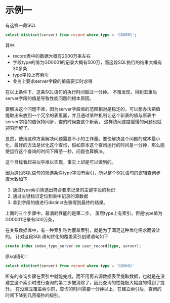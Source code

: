 # 示例一
有这样一段SQL

```sql
select distinct(server) from record where type = 'GD0001';
```

其中:  
- record表中的数据大概有2000万条左右 
- 字段type的值为GD0001的记录大概有500万，而这段SQL执行的结果大概有30多条
- type字段上有索引
- 业务上要求server字段的值需要实时求得

在以上条件下，这条SQL语句的执行时间超过一分钟。
不难发现，得到去重后server字段的值是导致性能问题的根本原因。

要解决这个问题不难，因为server字段值的范围相对是稳定的，可以想办法把值提取出来放到一个冗余的表里面，并且通过某种机制让这个新表的值与原表中server字段的值保持同步，查的时候查这个新表， 这样访问速度缓慢的问题也就迎刃而解了。

显然，使用这种方案解决问题需要不小的工作量。要使解决这个问题的成本最小化，最好的方法是优化这个查询，假如原本这个查询运行的时间是一分钟，那么能使运行这个查询的时间下降至一秒，问题也算解决。

这个目标看起来似乎难以实现，事实上却是可以做到的。

因为这段SQL语句的筛选条件type字段有索引，所以整个SQL语句的逻辑查询步骤大致如下

1. 通过type索引筛选出符合要求记录的主键字段的标识
2. 通过主键标识定位到表中记录的源数据
3. 拿到字段的值进行distinct去重得到最终的结果。


上面的三个步骤中，最消耗性能的是第二步。
虽然type上有索引，但是type值为GD0001记录有500万条，

在关系数据库中，有一种索引称为覆盖索引，就是为了满足这种优化需求而设计的。
针对这段SQL语句优化的覆盖索引创建语句如下

```sql
create index index_type_server on user_record(type, server);
```

原sql语句：
```sql
select distinct(server) from record where type = 'GD0001'
```

所有的查询步骤在索引中就能完成，而不用再去源数据表里提取数据，也就是在没建立这个索引时进行查询的第二步被消除了，因此查询的性能极大幅度的得到了提升。
在没建立覆盖索引前，查询的时间需要一分钟以上，在建立索引后，查询的时间下降到几百毫秒的级别。
